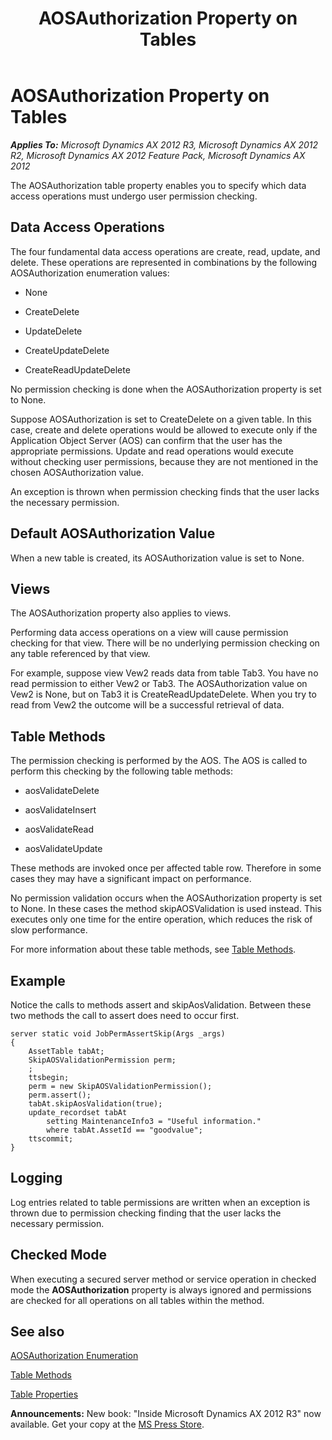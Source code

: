 ﻿---
title: AOSAuthorization Property on Tables
TOCTitle: AOSAuthorization Property on Tables
ms:assetid: d8636a4b-4053-4cff-99a5-190ace30080a
ms:mtpsurl: https://msdn.microsoft.com/en-us/library/Bb278259(v=AX.60)
ms:contentKeyID: 35252066
ms.date: 05/18/2015
mtps_version: v=AX.60
---

# AOSAuthorization Property on Tables 


_**Applies To:** Microsoft Dynamics AX 2012 R3, Microsoft Dynamics AX 2012 R2, Microsoft Dynamics AX 2012 Feature Pack, Microsoft Dynamics AX 2012_

The AOSAuthorization table property enables you to specify which data access operations must undergo user permission checking.

## Data Access Operations

The four fundamental data access operations are create, read, update, and delete. These operations are represented in combinations by the following AOSAuthorization enumeration values:

  - None

  - CreateDelete

  - UpdateDelete

  - CreateUpdateDelete

  - CreateReadUpdateDelete

No permission checking is done when the AOSAuthorization property is set to None.

Suppose AOSAuthorization is set to CreateDelete on a given table. In this case, create and delete operations would be allowed to execute only if the Application Object Server (AOS) can confirm that the user has the appropriate permissions. Update and read operations would execute without checking user permissions, because they are not mentioned in the chosen AOSAuthorization value.

An exception is thrown when permission checking finds that the user lacks the necessary permission.

## Default AOSAuthorization Value

When a new table is created, its AOSAuthorization value is set to None.

## Views

The AOSAuthorization property also applies to views.

Performing data access operations on a view will cause permission checking for that view. There will be no underlying permission checking on any table referenced by that view.

For example, suppose view Vew2 reads data from table Tab3. You have no read permission to either Vew2 or Tab3. The AOSAuthorization value on Vew2 is None, but on Tab3 it is CreateReadUpdateDelete. When you try to read from Vew2 the outcome will be a successful retrieval of data.

## Table Methods

The permission checking is performed by the AOS. The AOS is called to perform this checking by the following table methods:

  - aosValidateDelete

  - aosValidateInsert

  - aosValidateRead

  - aosValidateUpdate

These methods are invoked once per affected table row. Therefore in some cases they may have a significant impact on performance.

No permission validation occurs when the AOSAuthorization property is set to None. In these cases the method skipAOSValidation is used instead. This executes only one time for the entire operation, which reduces the risk of slow performance.

For more information about these table methods, see [Table Methods](https://msdn.microsoft.com/en-us/library/aa625830\(v=ax.60\)).

## Example

Notice the calls to methods assert and skipAosValidation. Between these two methods the call to assert does need to occur first.

    server static void JobPermAssertSkip(Args _args)
    {
        AssetTable tabAt;
        SkipAOSValidationPermission perm;
        ;
        ttsbegin;
        perm = new SkipAOSValidationPermission();
        perm.assert();
        tabAt.skipAosValidation(true);
        update_recordset tabAt
            setting MaintenanceInfo3 = "Useful information."
            where tabAt.AssetId == "goodvalue";
        ttscommit;
    }

## Logging

Log entries related to table permissions are written when an exception is thrown due to permission checking finding that the user lacks the necessary permission.

## Checked Mode

When executing a secured server method or service operation in checked mode the **AOSAuthorization** property is always ignored and permissions are checked for all operations on all tables within the method.

## See also

[AOSAuthorization Enumeration](https://msdn.microsoft.com/en-us/library/gg882028\(v=ax.60\))

[Table Methods](https://msdn.microsoft.com/en-us/library/aa625830\(v=ax.60\))

[Table Properties](https://msdn.microsoft.com/en-us/library/aa871620\(v=ax.60\))

  
**Announcements:** New book: "Inside Microsoft Dynamics AX 2012 R3" now available. Get your copy at the [MS Press Store](https://www.microsoftpressstore.com/store/inside-microsoft-dynamics-ax-2012-r3-9780735685109).

